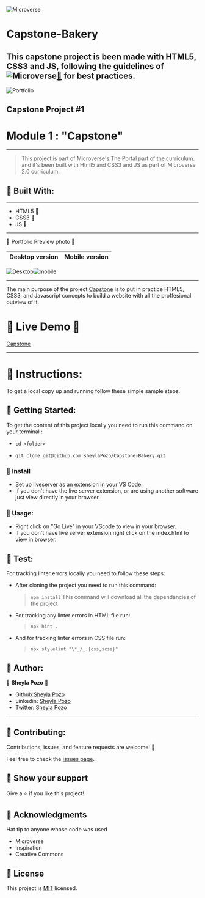![Microverse](https://img.shields.io/badge/Microverse-blueviolet)

# Capstone-Bakery
This capstone project is been made with HTML5, CSS3 and JS, following the guidelines of 
![Microverse](https://img.shields.io/badge/Microverse2.0-blueviolet)[🔗](https://www.microverse.org/) for best practices.
---
![Portfolio](https://img.shields.io/github/followers/sheylaPozo?style=social)

## Capstone Project #1

# Module 1 : "Capstone" 
---

> This project is part of Microverse's The Portal part of the curriculum. and it's been built with Html5 and CSS3 and JS as part of Microverse 2.0 curriculum.

## 🤍 Built With:

---

- HTML5 🤍
- CSS3  🤍
- JS    🤍

---

🤍 Portfolio Preview photo 🤍

Desktop version | Mobile version
-------------------- | ----------------------
![Desktop](https://user-images.githubusercontent.com/54015740/125152819-f3c06580-e114-11eb-9396-d43496f059ac.png)![mobile](https://user-images.githubusercontent.com/54015740/125152762-7eed2b80-e114-11eb-8b18-e8e70e1b17b6.png)

---
The main purpose of the project [Capstone](https://sheylapozo.github.io/Capstone-Bakery/)  is to put in practice HTML5, CSS3, and Javascript concepts to build a website with all the proffesional outview of it.

# 🤍 Live Demo 🤍

[Capstone](https://sheylapozo.github.io/Capstone-Bakery/) 

---

# 🤍 Instructions:

To get a local copy up and running follow these simple sample steps.

## 🤍 Getting Started:

To get the content of this project locally you need to run this command on your terminal :

 - ` cd <folder> `

- ` git clone git@github.com:sheylaPozo/Capstone-Bakery.git `

### 🤍 Install

- Set up liveserver as an extension in your VS Code.
- If you don't have the live server extension, or are using another software just view directly in your browser.

### 🤍 Usage:

- Right click on "Go Live" in your VScode to view in your browser.
- If you don't have live server extension right click on the index.html to view in browser.

## 🤍 Test:

For tracking linter errors locally you need to follow these steps:

- After cloning the project you need to run this command:

  > `npm install`
  > This command will download all the dependancies of the project

- For tracking any linter errors in HTML file run:

  > `npx hint .`

- And for tracking linter errors in CSS file run:
  > `npx stylelint "\*_/_.{css,scss}"`


## 🤍 Author:

👤 **Sheyla Pozo** 🤍


- Github:[Sheyla Pozo](https://github.com/sheylaPozo)
- Linkedin: [Sheyla Pozo](https://www.linkedin.com/in/sheypozo/)
- Twitter: [Sheyla Pozo](https://twitter.com/sheyPozo)

---

## 🤝 Contributing:

Contributions, issues, and feature requests are welcome! 🤍


Feel free to check the [issues page](https://github.com/sheylaPozo/Capstone-Bakery/issues).


## 🤍 Show your support

Give a ⭐️ if you like this project!

## 🤍 Acknowledgments

Hat tip to anyone whose code was used
- Microverse
- Inspiration
- Creative Commons

## 📝 License

This project is [MIT](./MIT.md) licensed.
